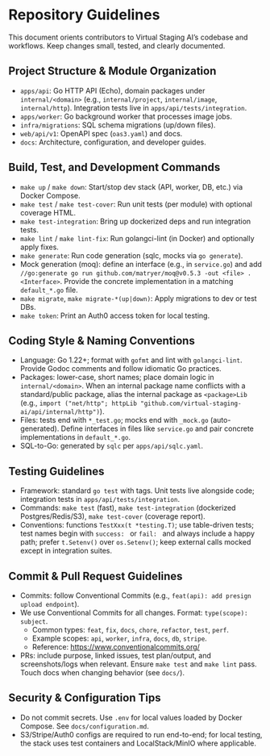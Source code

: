 # Repository Guidelines

This document orients contributors to Virtual Staging AI’s codebase and workflows. Keep changes small, tested, and clearly documented.

## Project Structure & Module Organization
- `apps/api`: Go HTTP API (Echo), domain packages under `internal/<domain>` (e.g., `internal/project`, `internal/image`, `internal/http`). Integration tests live in `apps/api/tests/integration`.
- `apps/worker`: Go background worker that processes image jobs.
- `infra/migrations`: SQL schema migrations (up/down files).
- `web/api/v1`: OpenAPI spec (`oas3.yaml`) and docs.
- `docs`: Architecture, configuration, and developer guides.

## Build, Test, and Development Commands
- `make up` / `make down`: Start/stop dev stack (API, worker, DB, etc.) via Docker Compose.
- `make test` / `make test-cover`: Run unit tests (per module) with optional coverage HTML.
- `make test-integration`: Bring up dockerized deps and run integration tests.
- `make lint` / `make lint-fix`: Run golangci-lint (in Docker) and optionally apply fixes.
- `make generate`: Run code generation (sqlc, mocks via `go generate`).
- Mock generation (moq): define an interface (e.g., in `service.go`) and add `//go:generate go run github.com/matryer/moq@v0.5.3 -out <file> . <Interface>`. Provide the concrete implementation in a matching `default_*.go` file.
- `make migrate`, `make migrate-*(up|down)`: Apply migrations to dev or test DBs.
- `make token`: Print an Auth0 access token for local testing.

## Coding Style & Naming Conventions
- Language: Go 1.22+; format with `gofmt` and lint with `golangci-lint`. Provide Godoc comments and follow idiomatic Go practices.
- Packages: lower-case, short names; place domain logic in `internal/<domain>`. When an internal package name conflicts with a standard/public package, alias the internal package as `<package>Lib` (e.g., `import ("net/http"; httpLib "github.com/virtual-staging-ai/api/internal/http")`).
- Files: tests end with `*_test.go`; mocks end with `_mock.go` (auto-generated). Define interfaces in files like `service.go` and pair concrete implementations in `default_*.go`.
- SQL-to-Go: generated by `sqlc` per `apps/api/sqlc.yaml`.

## Testing Guidelines
- Framework: standard `go test` with tags. Unit tests live alongside code; integration tests in `apps/api/tests/integration`.
- Commands: `make test` (fast), `make test-integration` (dockerized Postgres/Redis/S3), `make test-cover` (coverage report).
- Conventions: functions `TestXxx(t *testing.T)`; use table-driven tests; test names begin with `success: ` or `fail: ` and always include a happy path; prefer `t.Setenv()` over `os.Setenv()`; keep external calls mocked except in integration suites.

## Commit & Pull Request Guidelines
- Commits: follow Conventional Commits (e.g., `feat(api): add presign upload endpoint`).
- We use Conventional Commits for all changes. Format: `type(scope): subject`.
  - Common types: `feat`, `fix`, `docs`, `chore`, `refactor`, `test`, `perf`.
  - Example scopes: `api`, `worker`, `infra`, `docs`, `db`, `stripe`.
  - Reference: https://www.conventionalcommits.org/
- PRs: include purpose, linked issues, test plan/output, and screenshots/logs when relevant. Ensure `make test` and `make lint` pass. Touch docs when changing behavior (see `docs/`).

## Security & Configuration Tips
- Do not commit secrets. Use `.env` for local values loaded by Docker Compose. See `docs/configuration.md`.
- S3/Stripe/Auth0 configs are required to run end-to-end; for local testing, the stack uses test containers and LocalStack/MinIO where applicable.
